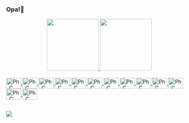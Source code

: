 ### Opa!👋

<div align="center">
  <a href="https://github.com/paulohenrique04">
  <img height="140em" src="https://github-readme-stats.vercel.app/api?username=paulohenrique04&show_icons=true&theme=dark&include_all_commits=true&count_private=true"/>
  <img height="140em" src="https://github-readme-stats.vercel.app/api/top-langs/?username=paulohenrique04&layout=compact&langs_count=7&theme=dark"/>
</div>

<div style="display: inline_block"><br>
 <img align="center" alt="Ph_C" height="30" width="40" src="https://cdn.jsdelivr.net/gh/devicons/devicon/icons/c/c-original.svg">
 <img align="center" alt="Ph_C" height="30" width="40" src="https://cdn.jsdelivr.net/gh/devicons/devicon/icons/cplusplus/cplusplus-original.svg">
 <img align="center" alt="Ph_C" height="30" width="40" src="https://cdn.jsdelivr.net/gh/devicons/devicon/icons/java/java-original.svg" />
 <img align="center" alt="Ph_C" height="30" width="40" src="https://cdn.jsdelivr.net/gh/devicons/devicon/icons/python/python-original-wordmark.svg" />
 <img align="center" alt="Ph_C" height="30" width="40" src="https://cdn.jsdelivr.net/gh/devicons/devicon@latest/icons/html5/html5-original-wordmark.svg" />
 <img align="center" alt="Ph_C" height="30" width="40" src="https://cdn.jsdelivr.net/gh/devicons/devicon@latest/icons/css3/css3-original-wordmark.svg" />
 <img align="center" alt="Ph_C" height="30" width="40" src="https://cdn.jsdelivr.net/gh/devicons/devicon@latest/icons/javascript/javascript-original.svg" />
 <img align="center" alt="Ph_C" height="30" width="40" src="https://cdn.jsdelivr.net/gh/devicons/devicon@latest/icons/react/react-original-wordmark.svg" />
 <img align="center" alt="Ph_C" height="30" width="40" src="https://cdn.jsdelivr.net/gh/devicons/devicon@latest/icons/rails/rails-original-wordmark.svg" />
 <img align="center" alt="Ph_C" height="30" width="40" src="https://cdn.jsdelivr.net/gh/devicons/devicon@latest/icons/ruby/ruby-original.svg" />
 <img align="center" alt="Ph_C" height="30" width="40" src="https://cdn.jsdelivr.net/gh/devicons/devicon@latest/icons/vuejs/vuejs-original-wordmark.svg" />
 <img align="center" alt="Ph_C" height="30" width="40" src="https://cdn.jsdelivr.net/gh/devicons/devicon@latest/icons/postgresql/postgresql-original.svg" />
 <img align="center" alt="Ph_C" height="30" width="40" src="https://cdn.jsdelivr.net/gh/devicons/devicon@latest/icons/mysql/mysql-original-wordmark.svg" />
</div>

##

<div>
</a> 
  <a href = "mailto:paulohab2004@gmail.com"><img src="https://img.shields.io/badge/Gmail-D14836?style=for-the-badge&logo=gmail&logoColor=white" target="_blank"></a>
</div>



            
         
